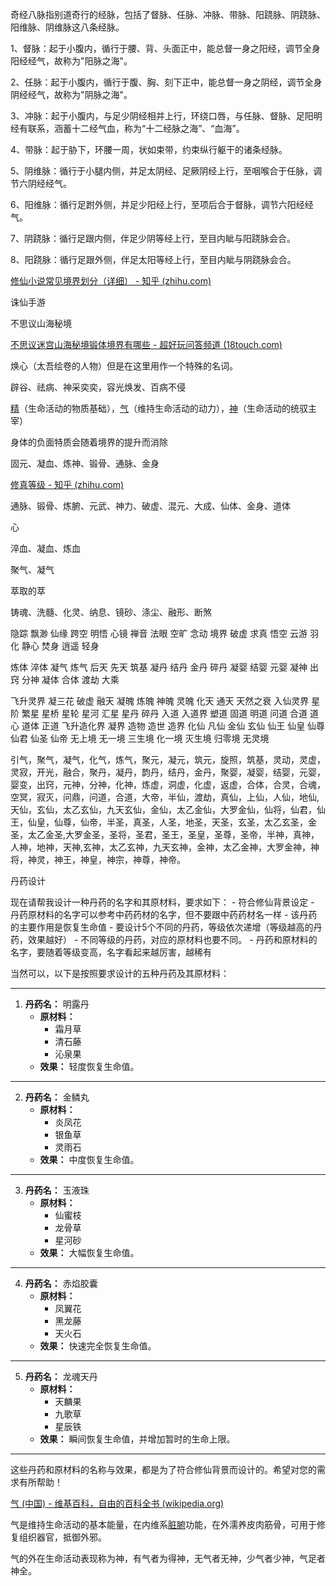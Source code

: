 奇经八脉指别道奇行的经脉，包括了督脉、任脉、冲脉、带脉、阳跷脉、阴跷脉、阳维脉、阴维脉这八条经脉。

1、督脉：起于小腹内，循行于腰、背、头面正中，能总督一身之阳经，调节全身阳经经气，故称为"阳脉之海"。

2、任脉：起于小腹内，循行于腹、胸、刻下正中，能总督一身之阴经，调节全身阴经经气，故称为"阴脉之海"。

3、冲脉：起于小腹内，与足少阴经相并上行，环绕口唇，与任脉、督脉、足阳明经有联系，涵蓄十二经气血，称为“十二经脉之海”、“血海”。

4、带脉：起于胁下，环腰一周，状如束带，约束纵行躯干的诸条经脉。

5、阴维脉：循行于小腿内侧，并足太阴经、足厥阴经上行，至咽喉合于任脉，调节六阴经经气。

6、阳维脉：循行足跗外侧，并足少阳经上行，至项后合于督脉，调节六阳经经气。

7、阴跷脉：循行足跟内侧，伴足少阴等经上行，至目内眦与阳跷脉会合。

8、阳跷脉：循行足跟外侧，伴足太阳等经上行，至目内眦与阴跷脉会合。

[修仙小说常见境界划分（详细） - 知乎 (zhihu.com)](https://zhuanlan.zhihu.com/p/613252839)

诛仙手游

不思议山海秘境

[不思议迷宫山海秘境锻体境界有哪些 - 超好玩问答频道 (18touch.com)](https://www.18touch.com/ask/14067.html)

焕心（太吾绘卷的人物）但是在这里用作一个特殊的名词。

辟谷、祛病、神采奕奕，容光焕发、百病不侵

[精](https://zh.wikipedia.org/wiki/精)（生命活动的物质基础），[气](https://zh.wikipedia.org/wiki/氣_(中國))（维持生命活动的动力），[神](https://zh.wikipedia.org/wiki/精神)（生命活动的统驭主宰）

身体的负面特质会随着境界的提升而消除

固元、凝血、炼神、锻骨、通脉、金身

[修真等级 - 知乎 (zhihu.com)](https://zhuanlan.zhihu.com/p/62921216)

通脉、锻骨、炼腑、元武、神力、破虚、混元、大成、仙体、金身、道体

心

淬血、凝血、炼血

聚气、凝气

萃取的萃

铸魂、洗髓、化灵、纳息、镜砂、涤尘、融形、断煞

隐踪 飘渺 仙缘 跨空 明悟 心镜 禅音 法眼 空旷 念动 境界 破虚 求真 悟空 云游 羽化 静心 焚身 逍遥 轻身

炼体
淬体
凝气
炼气
后天
先天
筑基
凝丹
结丹
金丹
碎丹
凝婴
结婴
元婴
凝神
出窍
分神
凝体
合体
渡劫
大乘

飞升灵界
凝三花
破虚
融天
凝魄
炼魄
神魄
灵魄
化天
通天
天然之衰
入仙灵界
星阶
繁星
星桥
星轮
星河
汇星
星丹
碎丹
入道
入道界
塑道
固道
明道
问道
合道
道心
道体
正道
飞升造化界
凝界
造物
造世
造界
化仙
凡仙
金仙
玄仙
仙王
仙皇
仙尊
仙君
仙圣
仙帝
无上境
无一境
三生境
化一境
灭生境
归零境
无灵境

引气，聚气，凝气，化气，炼气，聚元，凝元，筑元，旋照，筑基，灵动，灵虚，灵寂，开光，融合，聚丹，凝丹，韵丹，结丹，金丹，聚婴，凝婴，结婴，元婴，婴变，出窍，元神，分神，化神，炼虚，洞虚，化虚，返虚，合体，合灵，合魂，空冥，寂灭，问鼎，问道，合道，大帝，半仙，渡劫，真仙，上仙，人仙，地仙,天仙，玄仙，太乙玄仙，九天玄仙，金仙，太乙金仙，大罗金仙，仙将，仙君，仙王，仙皇，仙尊，仙帝，半圣，真圣，人圣，地圣，天圣，玄圣，太乙玄圣，金圣，太乙金圣,大罗金圣，圣将，圣君，圣王，圣皇，圣尊，圣帝，半神，真神，人神，地神，天神,玄神，太乙玄神，九天玄神，金神，太乙金神，大罗金神，神将，神灵，神王，神皇，神宗，神尊，神帝。

丹药设计

现在请帮我设计一种丹药的名字和其原材料，要求如下： - 符合修仙背景设定 - 丹药原材料的名字可以参考中药药材的名字，但不要跟中药药材名一样 - 该丹药的主要作用是恢复生命值 - 要设计5个不同的丹药，等级依次递增（等级越高的丹药，效果越好） - 不同等级的丹药，对应的原材料也要不同。 - 丹药和原材料的名字，要随着等级变高，名字看起来越厉害，越稀有



当然可以，以下是按照要求设计的五种丹药及其原材料：

---

1. **丹药名：** 明露丹
   - **原材料：** 
     - 霜月草
     - 清石藤
     - 沁泉果
   - **效果：** 轻度恢复生命值。

---

2. **丹药名：** 金鳞丸
   - **原材料：** 
     - 炎凤花
     - 银鱼草
     - 灵雨石
   - **效果：** 中度恢复生命值。

---

3. **丹药名：** 玉液珠
   - **原材料：**
     - 仙蜜枝
     - 龙骨草
     - 星河砂
   - **效果：** 大幅恢复生命值。

---

4. **丹药名：** 赤焰胶囊
   - **原材料：**
     - 凤翼花
     - 黑龙藤
     - 天火石
   - **效果：** 快速完全恢复生命值。

---

5. **丹药名：** 龙魂天丹
   - **原材料：**
     - 天麟果
     - 九歌草
     - 星辰铁
   - **效果：** 瞬间恢复生命值，并增加暂时的生命上限。

---

这些丹药和原材料的名称与效果，都是为了符合修仙背景而设计的。希望对您的需求有所帮助！

[气 (中国) - 维基百科，自由的百科全书 (wikipedia.org)](https://zh.wikipedia.org/wiki/氣_(中國))

气是维持生命活动的基本能量，在内维系[脏腑](https://zh.wikipedia.org/wiki/脏腑)功能，在外濡养皮肉筋骨，可用于修复组织器官，抵御外邪。

气的外在生命活动表现称为神，有气者为得神，无气者无神，少气者少神，气足者神全。
